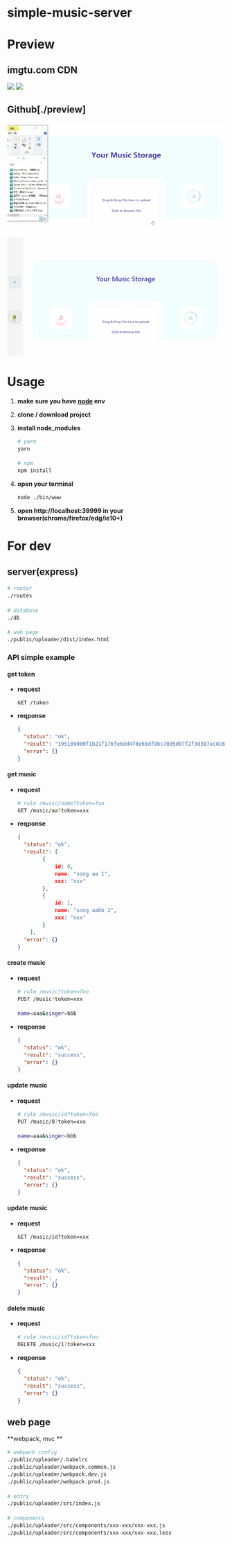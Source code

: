 # simple-music-server



# Preview

## imgtu.com CDN

<img src="https://z3.ax1x.com/2021/04/09/cN3qKJ.gif">
<img src="https://z3.ax1x.com/2021/04/09/cN3Wbn.gif">



## Github[./preview]

<img src="./preview/uploader.gif">
<img src="./preview/form.gif">



# Usage

  1. **make sure you have [node](https://nodejs.org) env**

  2. **clone / download project**

  3. **install node_modules**

     ```bash
     # yarn
     yarn
     
     # npm
     npm install
     ```

4. **open your terminal**

   ```bash
   node ./bin/www
   ```

5. **open http://localhost:39999 in your browser(chrome/firefox/edg/ie10+)**



# For dev

## server(express)

```bash
# router
./routes

# database
./db

# web page
./public/uploader/dist/index.html
```



### API simple example

#### get token 

* **request**

  ```
  GET /token
  ```

* **reqponse**

  ```json
  {
  	"status": "ok",
  	"result": "195109000f1b21f176fe6dd4f8e65df9bc70d5d07f2f3d387ec8c6faec2f9dbe",
  	"error": {}
  }
  ```



#### get music 

* **request**

  ```bash
  # rule /music/name?token=foo
  GET /music/aa?token=xxx
  ```

* **reqponse**

  ```json
  {
  	"status": "ok",
  	"result": [
          {
              id: 0,
              name: "song aa 1",
              xxx: "xxx"
          },
          {
              id: 1,
              name: "song aabb 2",
              xxx: "xxx"
          }
      ],
  	"error": {}
  }
  ```




#### create music

* **request**

  ```bash
  # rule /music?token=foo
  POST /music?token=xxx
  
  name=aaa&singer=bbb
  ```

* **reqponse**

  ```json
  {
  	"status": "ok",
  	"result": "success",
  	"error": {}
  }
  ```



#### update music

* **request**

  ```bash
  # rule /music/id?token=foo
  PUT /music/0?token=xxx
  
  name=aaa&singer=bbb
  ```

* **reqponse**

  ```json
  {
  	"status": "ok",
  	"result": "success",
  	"error": {}
  }
  ```



#### update music

* **request**

  ```
  GET /music/id?token=xxx
  ```

* **reqponse**

  ```json
  {
  	"status": "ok",
  	"result": ,
  	"error": {}
  }
  ```



#### delete music

* **request**

  ```bash
  # rule /music/id?token=foo
  DELETE /music/1?token=xxx
  ```

* **reqponse**

  ```json
  {
  	"status": "ok",
  	"result": "success",
  	"error": {}
  }
  ```



## web page

**webpack, mvc **

```bash
# webpack config 
./public/uploader/.babelrc
./public/uploader/webpack.common.js
./public/uploader/webpack.dev.js
./public/uploader/webpack.prod.js

# entry
./public/uploader/src/index.js

# components
./public/uploader/src/components/xxx-xxx/xxx-xxx.js
./public/uploader/src/components/xxx-xxx/xxx-xxx.less
```



